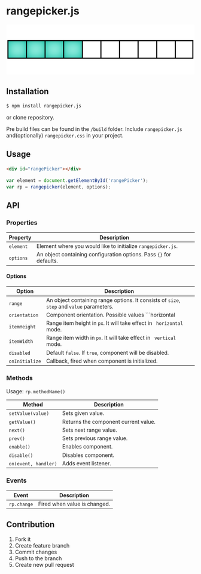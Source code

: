 # rangepicker.js

![rangepicker.js](rangepicker.png)

## Installation

```bash
$ npm install rangepicker.js
```
or clone repository.

Pre build files can be found in the ```/build``` folder.
Include ```rangepicker.js``` and(optionally) ```rangepicker.css``` in your project.

## Usage

```html
<div id="rangePicker"></div>
```
```javascript
var element = document.getElementById('rangePicker');
var rp = rangepicker(element, options);
```

## API

### Properties

Property | Description
--- | ---
`element` | Element where you would like to initialize ```rangepicker.js```. |
`options` | An object containing configuration options. Pass ```{}``` for defaults. |

#### Options

Option | Description
--- | ---
`range` | An object containing range options. It consists of ```size```, ```step``` and ```value``` parameters. |
`orientation` | Component orientation. Possible values ```horizontal | vertical```. Default ```horizontal```. |
`itemHeight` | Range item height in ```px```. It will take effect in ``` horizontal``` mode. |
`itemWidth` | Range item width in ```px```. It will take effect in ``` vertical``` mode. |
`disabled` | Default ```false```. If ```true```, component will be disabled.
`onInitialize` | Callback, fired when component is initialized.


### Methods

Usage: ```rp.methodName()```

Method | Description
--- | ---
`setValue(value)` | Sets given value. |
`getValue()` | Returns the component current value. |
`next()` | Sets next range value. |
`prev()` | Sets previous range value. |
`enable()` | Enables component. |
`disable()` | Disables component. |
`on(event, handler)` | Adds event listener. |

### Events

Event | Description
--- | ---
`rp.change` | Fired when value is changed. |

## Contribution

1. Fork it
2. Create feature branch
3. Commit changes
4. Push to the branch
5. Create new pull request
